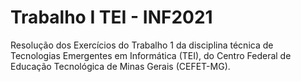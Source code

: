 # Trabalho I TEI - INF2021
Resolução dos Exercícios do Trabalho 1 da disciplina técnica de Tecnologias Emergentes em Informática (TEI), do Centro Federal de Educação Tecnológica de Minas Gerais (CEFET-MG).
